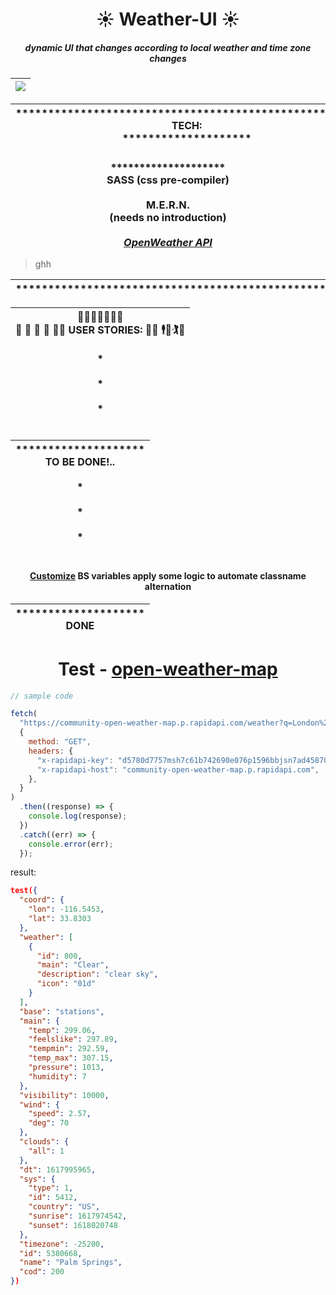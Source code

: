# <center>

 #  <center>☀️ Weather-UI ☀️
##### <center>dynamic UI that changes according to local weather and time zone changes

|<center><img src="https://media2.giphy.com/media/k8aCl2VvSeBlRvL7Yf/giphy.gif?cid=5e214886936f38bc795d75080a46c7c1c0ce7bdc0f88320b&rid=giphy.gif&ct=g">
|-


|<center> ***************************************************** <br> TECH: <br> ********************
|-


### <center>******************** <br>SASS (css pre-compiler) <br><br> M.E.R.N.<br>(needs no introduction) <br><br>[**_OpenWeather API_**](https://rapidapi.com/community/api/open-weather-map?endpoint=53aa6041e4b00287471a2b62)

> ghh


|<center>*****************************************************
|-

| <center>👥👥👤👤👤👥👥 <br>🕺 🚶 🤾 🤸 🤼‍♂️ USER STORIES: ️🏋‍♂  🕴️🚶🏌️🕺 <br><br> *  <br><br> *  <br><br> *   <br><br> 
|-

|<center>******************** <br> TO BE DONE!..<br> <br>*  <br><br> *  <br><br> *   <br><br> 
|-

#### <center> [Customize](https://hackerthemes.com/kit/)  BS variables apply some logic to automate classname alternation

|<center>******************** <br> DONE
|-

# <center> Test - [open-weather-map](https://rapidapi.com/community/api/open-weather-map?endpoint=53aa6041e4b00287471a2b62)


```js
// sample code

fetch(
  "https://community-open-weather-map.p.rapidapi.com/weather?q=London%2Cuk&lat=0&lon=0&callback=test&id=2172797&lang=null&units=%22metric%22%20or%20%22imperial%22&mode=xml%2C%20html",
  {
    method: "GET",
    headers: {
      "x-rapidapi-key": "d5780d7757msh7c61b742690e076p1596bbjsn7ad45870345d",
      "x-rapidapi-host": "community-open-weather-map.p.rapidapi.com",
    },
  }
)
  .then((response) => {
    console.log(response);
  })
  .catch((err) => {
    console.error(err);
  });
```

result:

```json
test({
  "coord": {
    "lon": -116.5453,
    "lat": 33.8303
  },
  "weather": [
    {
      "id": 800,
      "main": "Clear",
      "description": "clear sky",
      "icon": "01d"
    }
  ],
  "base": "stations",
  "main": {
    "temp": 299.06,
    "feelslike": 297.89,
    "tempmin": 292.59,
    "temp_max": 307.15,
    "pressure": 1013,
    "humidity": 7
  },
  "visibility": 10000,
  "wind": {
    "speed": 2.57,
    "deg": 70
  },
  "clouds": {
    "all": 1
  },
  "dt": 1617995965,
  "sys": {
    "type": 1,
    "id": 5412,
    "country": "US",
    "sunrise": 1617974542,
    "sunset": 1618020748
  },
  "timezone": -25200,
  "id": 5380668,
  "name": "Palm Springs",
  "cod": 200
})
```
</center> 